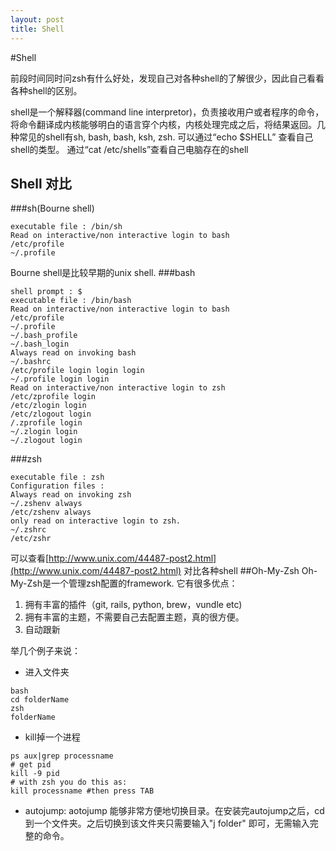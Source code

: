 ```yaml
---
layout: post
title: Shell
---
```

#Shell

前段时间同时问zsh有什么好处，发现自己对各种shell的了解很少，因此自己看看各种shell的区别。

shell是一个解释器(command line interpretor)，负责接收用户或者程序的命令，将命令翻译成内核能够明白的语言穿个内核，内核处理完成之后，将结果返回。几种常见的shell有sh, bash, bash, ksh, zsh. 可以通过“echo $SHELL” 查看自己shell的类型。
通过“cat /etc/shells”查看自己电脑存在的shell
## Shell 对比
###sh(Bourne shell)
```
executable file : /bin/sh  
Read on interactive/non interactive login to bash  
/etc/profile  
~/.profile 
``` 
Bourne shell是比较早期的unix shell.
###bash

```
shell prompt : $
executable file : /bin/bash  
Read on interactive/non interactive login to bash  
/etc/profile  
~/.profile  
~/.bash_profile  
~/.bash_login  
Always read on invoking bash  
~/.bashrc  
/etc/profile login login login  
~/.profile login login
Read on interactive/non interactive login to zsh
/etc/zprofile login
/etc/zlogin login
/etc/zlogout login
/.zprofile login
~/.zlogin login
~/.zlogout login
```
###zsh

```
executable file : zsh  
Configuration files :  
Always read on invoking zsh  
~/.zshenv always  
/etc/zshenv always  
only read on interactive login to zsh.
~/.zshrc
/etc/zshr
```
可以查看[http://www.unix.com/44487-post2.html](http://www.unix.com/44487-post2.html) 对比各种shell
##Oh-My-Zsh
Oh-My-Zsh是一个管理zsh配置的framework. 它有很多优点：  

1. 拥有丰富的插件（git, rails, python, brew，vundle etc)
2. 拥有丰富的主题，不需要自己去配置主题，真的很方便。
3. 自动跟新

举几个例子来说：

* 进入文件夹

```
bash
cd folderName
zsh
folderName
```

* kill掉一个进程

```
ps aux|grep processname
# get pid
kill -9 pid
# with zsh you do this as:
kill processname #then press TAB
```

* autojump: aotojump 能够非常方便地切换目录。在安装完autojump之后，cd到一个文件夹。之后切换到该文件夹只需要输入"j folder" 即可，无需输入完整的命令。